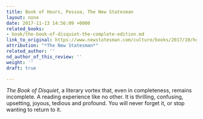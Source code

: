 ```yaml
---
title: Book of Hours, Pessoa, The New Statesman
layout: none
date: 2017-11-13 14:56:09 +0000
related_books:
- book/the-book-of-disquiet-the-complete-edition.md
link_to_original: https://www.newstatesman.com/culture/books/2017/10/hunt-complete-edition-fernando-pessoa-s-fragmentary-masterpiece
attribution: "*The New Statesman*"
related_author: ''
nd_author_of_this_review: ''
weight: ''
draft: true

---
```

_The Book of Disquiet_, a literary vortex that, even in completeness, remains incomplete. A reading experience like no other. It is thrilling, confusing, upsetting, joyous, tedious and profound. You will never forget it, or stop wanting to return to it.